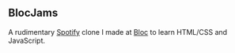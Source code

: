 
## BlocJams

A rudimentary [Spotify](https://www.spotify.com/us/) clone I made at [Bloc](https://www.bloc.io/) to learn HTML/CSS and JavaScript.
